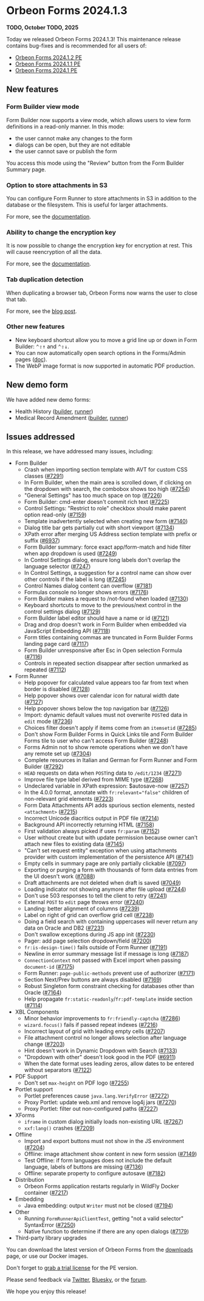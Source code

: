 # Orbeon Forms 2024.1.3

__TODO, October TODO, 2025__

Today we released Orbeon Forms 2024.1.3! This maintenance release contains bug-fixes and is recommended for all users of:

- [Orbeon Forms 2024.1.2 PE](orbeon-forms-2024.1.2.md)
- [Orbeon Forms 2024.1.1 PE](orbeon-forms-2024.1.1.md)
- [Orbeon Forms 2024.1 PE](orbeon-forms-2024.1.md)

## New features

### Form Builder view mode

Form Builder now supports a view mode, which allows users to view form definitions in a read-only manner. In this mode:

- the user cannot make any changes to the form
- dialogs can be open, but they are not editable
- the user cannot save or publish the form 

You access this mode using the "Review" button from the Form Builder Summary page. 

### Option to store attachments in S3

You can configure Form Runner to store attachments in S3 in addition to the database or the filesystem. This is useful for larger attachments.

For more, see the [documentation](/configuration/properties/persistence.md#storing-attachments-in-the-filesystem-or-on-s3).

### Ability to change the encryption key

It is now possible to change the encryption key for encryption at rest. This will cause reencryption of all the data.

For more, see the [documentation](/form-builder/field-level-encryption.md#changing-the-encryption-password).

### Tab duplication detection

When duplicating a browser tab, Orbeon Forms now warns the user to close that tab.

For more, see the [blog post](https://www.orbeon.com/2025/09/tab-duplication-detection).

[//]: # (### Paging of large sections)

[//]: # ()
[//]: # (You can now enable paging for large repeated sections. )
[//]: # (- Repeated grids/sections: support paging &#40;[#4137]&#40;https://github.com/orbeon/orbeon-forms/issues/4137&#41;&#41;)
[//]: # (- JavaScript API for repeated section paging &#40;[#7183]&#40;https://github.com/orbeon/orbeon-forms/issues/7183&#41;&#41;)
[//]: # (- Improve `wizard.focus&#40;&#41;` to handle pager &#40;[#7202]&#40;https://github.com/orbeon/orbeon-forms/issues/7202&#41;&#41;)

### Other new features

[//]: # (- For [#7058]&#40;https://github.com/orbeon/orbeon-forms/issues/7058&#41;: Form Builder UI)

- New keyboard shortcut allow you to move a grid line up or down in Form Builder: <kbd>⌃⇧↑</kbd> and <kbd>⌃⇧↓</kbd>.
- You can now automatically open search options in the Forms/Admin pages ([doc](/form-runner/feature/published-forms-page.md#search-options-opened-on-load)).
- The WebP image format is now supported in automatic PDF production.

## New demo form

We have added new demo forms:
 
- Health History ([builder](https://demo.orbeon.com/demo/fr/orbeon/builder/edit/12553579e52f1008617b8d7a000e659db2b15133), [runner](https://demo.orbeon.com/demo/fr/orbeon/health-history/edit/13e1a4f2a555d31326d2b3bb041b11f4d8f95539))
- Medical Record Amendment ([builder](https://demo.orbeon.com/demo/fr/orbeon/builder/edit/7f9b4de690effbf69a5d3c5207b9c880eaa23524), [runner](https://demo.orbeon.com/demo/fr/orbeon/medical-record-amendment/edit/8c7a175dd8ada3e5292b4e993b230fcca1eee12b))

## Issues addressed

In this release, we have addressed many issues, including:

- Form Builder
    - Crash when importing section template with AVT for custom CSS classes ([#7291](https://github.com/orbeon/orbeon-forms/issues/7291))
    - In Form Builder, when the main area is scrolled down, if clicking on the dropdown with search, the combobox shows too high ([#7254](https://github.com/orbeon/orbeon-forms/issues/7254))
    - "General Settings" has too much space on top ([#7226](https://github.com/orbeon/orbeon-forms/issues/7226))
    - Form Builder: cmd-enter doesn't commit rich text ([#7225](https://github.com/orbeon/orbeon-forms/issues/7225))
    - Control Settings: "Restrict to role" checkbox should make parent option read-only ([#7159](https://github.com/orbeon/orbeon-forms/issues/7159))
    - Template inadvertently selected when creating new form ([#7140](https://github.com/orbeon/orbeon-forms/issues/7140))
    - Dialog title bar gets partially cut with short viewport ([#7134](https://github.com/orbeon/orbeon-forms/issues/7134))
    - XPath error after merging US Address section template with prefix or suffix ([#6937](https://github.com/orbeon/orbeon-forms/issues/6937))
    - Form Builder summary: force exact app/form-match and hide filter when app dropdown is used ([#7249](https://github.com/orbeon/orbeon-forms/issues/7249))
    - In Control Settings dialog, ensure long labels don't overlap the language selector ([#7247](https://github.com/orbeon/orbeon-forms/issues/7247))
    - In Control Settings, a suggestion for a control name can show over other controls if the label is long ([#7245](https://github.com/orbeon/orbeon-forms/issues/7245))
    - Control Names dialog content can overflow ([#7181](https://github.com/orbeon/orbeon-forms/issues/7181))
    - Formulas console no longer shows errors ([#7176](https://github.com/orbeon/orbeon-forms/issues/7176))
    - Form Builder makes a request to /not-found when loaded ([#7130](https://github.com/orbeon/orbeon-forms/issues/7130))
    - Keyboard shortcuts to move to the previous/next control in the control settings dialog ([#7129](https://github.com/orbeon/orbeon-forms/issues/7129))
    - Form Builder label editor should have a name or id ([#7121](https://github.com/orbeon/orbeon-forms/issues/7121))
    - Drag and drop doesn't work in Form Builder when embedded via JavaScript Embedding API ([#7118](https://github.com/orbeon/orbeon-forms/issues/7118))
    - Form titles containing commas are truncated in Form Builder Forms landing page card ([#7117](https://github.com/orbeon/orbeon-forms/issues/7117))
    - Form Builder unresponsive after Esc in Open selection Formula ([#7116](https://github.com/orbeon/orbeon-forms/issues/7116))
    - Controls in repeated section disappear after section unmarked as repeated ([#7112](https://github.com/orbeon/orbeon-forms/issues/7112))
- Form Runner
    - Help popover for calculated value appears too far from text when border is disabled ([#7128](https://github.com/orbeon/orbeon-forms/issues/7128))
    - Help popover shows over calendar icon for natural width date ([#7127](https://github.com/orbeon/orbeon-forms/issues/7127))
    - Help popover shows below the top navigation bar ([#7126](https://github.com/orbeon/orbeon-forms/issues/7126))
    - Import: dynamic default values must not overwrite `POST`ed data in `edit` mode ([#7236](https://github.com/orbeon/orbeon-forms/issues/7236))
    - Choices filter doesn't apply if items come from an `itemsetid` ([#7285](https://github.com/orbeon/orbeon-forms/issues/7285))
    - Don't show Form Builder Forms in Quick Links tile and Form Builder Forms tile to user who can't access Form Builder ([#7248](https://github.com/orbeon/orbeon-forms/issues/7248))
    - Forms Admin not to show remote operations when we don't have any remote set up ([#7304](https://github.com/orbeon/orbeon-forms/issues/7304))
    - Complete resources in Italian and German for Form Runner and Form Builder ([#7292](https://github.com/orbeon/orbeon-forms/issues/7292))
    - `HEAD` requests on data when `POST`ing data to `/edit/1234` ([#7271](https://github.com/orbeon/orbeon-forms/issues/7271))
    - Improve file type label derived from MIME type ([#7268](https://github.com/orbeon/orbeon-forms/issues/7268))
    - Undeclared variable in XPath expression: $autosave-now ([#7257](https://github.com/orbeon/orbeon-forms/issues/7257))
    - In the 4.0.0 format, annotate with `fr:relevant="false"` children of non-relevant grid elements ([#7223](https://github.com/orbeon/orbeon-forms/issues/7223))
    - Form Data Attachments API adds spurious section elements, nested `<attachment>` ([#7215](https://github.com/orbeon/orbeon-forms/issues/7215))
    - Incorrect Unicode diacritics output in PDF file ([#7214](https://github.com/orbeon/orbeon-forms/issues/7214))
    - Background API incorrectly returning HTML ([#7158](https://github.com/orbeon/orbeon-forms/issues/7158))
    - First validation always picked if uses `fr:param` ([#7152](https://github.com/orbeon/orbeon-forms/issues/7152))
    - User without create but with update permission because owner can't attach new files to existing data ([#7145](https://github.com/orbeon/orbeon-forms/issues/7145))
    - "Can't set request entity" exception when using attachments provider with custom implementation of the persistence API ([#7141](https://github.com/orbeon/orbeon-forms/issues/7141))
    - Empty cells in summary page are only partially clickable ([#7097](https://github.com/orbeon/orbeon-forms/issues/7097))
    - Exporting or purging a form with thousands of form data entries from the UI doesn't work ([#7088](https://github.com/orbeon/orbeon-forms/issues/7088))
    - Draft attachments are not deleted when draft is saved ([#7049](https://github.com/orbeon/orbeon-forms/issues/7049))
    - Loading indicator not showing anymore after file upload ([#7244](https://github.com/orbeon/orbeon-forms/issues/7244))
    - Don't use 503 responses to tell the client to retry ([#7241](https://github.com/orbeon/orbeon-forms/issues/7241))
    - External `POST` to `edit` page throws error ([#7240](https://github.com/orbeon/orbeon-forms/issues/7240))
    - Landing: better alignment of columns ([#7239](https://github.com/orbeon/orbeon-forms/issues/7239))
    - Label on right of grid can overflow grid cell ([#7238](https://github.com/orbeon/orbeon-forms/issues/7238))
    - Doing a field search with containing uppercases will never return any data on Oracle and DB2 ([#7231](https://github.com/orbeon/orbeon-forms/issues/7231))
    - Don't swallow exceptions during JS app init ([#7230](https://github.com/orbeon/orbeon-forms/issues/7230))
    - Pager: add page selection dropdown/field ([#7200](https://github.com/orbeon/orbeon-forms/issues/7200))
    - `fr:is-design-time()` fails outside of Form Runner ([#7191](https://github.com/orbeon/orbeon-forms/issues/7191))
    - Newline in error summary message list if message is long ([#7187](https://github.com/orbeon/orbeon-forms/issues/7187))
    - `ConnectionContext` not passed with Excel import when passing `document-id` ([#7175](https://github.com/orbeon/orbeon-forms/issues/7175))
    - Form Runner: `page-public-methods` prevent use of authorizer ([#7171](https://github.com/orbeon/orbeon-forms/issues/7171))
    - Section Next/Prev buttons are always disabled ([#7169](https://github.com/orbeon/orbeon-forms/issues/7169))
    - Robust Singleton form constraint checking for databases other than Oracle ([#7164](https://github.com/orbeon/orbeon-forms/issues/7164))
    - Help propagate `fr:static-readonly`/`fr:pdf-template` inside section ([#7114](https://github.com/orbeon/orbeon-forms/issues/7114))
- XBL Components
    - Minor behavior improvements to `fr:friendly-captcha` ([#7286](https://github.com/orbeon/orbeon-forms/issues/7286))
    - `wizard.focus()` fails if passed repeat indexes ([#7216](https://github.com/orbeon/orbeon-forms/issues/7216))
    - Incorrect layout of grid with leading empty cells ([#7207](https://github.com/orbeon/orbeon-forms/issues/7207))
    - File attachment control no longer allows selection after language change ([#7203](https://github.com/orbeon/orbeon-forms/issues/7203))
    - Hint doesn't work in Dynamic Dropdown with Search ([#7133](https://github.com/orbeon/orbeon-forms/issues/7133))
    - "Dropdown with other" doesn't look good in the PDF ([#6911](https://github.com/orbeon/orbeon-forms/issues/6911))
    - When the date format uses leading zeros, allow dates to be entered without separators ([#7122](https://github.com/orbeon/orbeon-forms/issues/7122))
- PDF Support
    - Don't set `max-height` on PDF logo ([#7255](https://github.com/orbeon/orbeon-forms/issues/7255))
- Portlet support
    - Portlet preferences cause `java.lang.VerifyError` ([#7272](https://github.com/orbeon/orbeon-forms/issues/7272))
    - Proxy Portlet: update web.xml and remove log4j jars ([#7270](https://github.com/orbeon/orbeon-forms/issues/7270))
    - Proxy Portlet: filter out non-configured paths ([#7227](https://github.com/orbeon/orbeon-forms/issues/7227))
- XForms
    - `iframe` in custom dialog initially loads non-existing URL ([#7267](https://github.com/orbeon/orbeon-forms/issues/7267))
    - `xxf:lang()` crashes ([#7209](https://github.com/orbeon/orbeon-forms/issues/7209))
- Offline
    - Import and export buttons must not show in the JS environment ([#7204](https://github.com/orbeon/orbeon-forms/issues/7204))
    - Offline: image attachment show content in new form session ([#7149](https://github.com/orbeon/orbeon-forms/issues/7149))
    - Test Offline: if form languages does not include the default language, labels of buttons are missing ([#7136](https://github.com/orbeon/orbeon-forms/issues/7136))
    - Offline: separate property to configure autosave ([#7182](https://github.com/orbeon/orbeon-forms/issues/7182))
- Distribution
    - Orbeon Forms application restarts regularly in WildFly Docker container ([#7217](https://github.com/orbeon/orbeon-forms/issues/7217))
- Embedding
    - Java embedding: output `Writer` must not be closed ([#7194](https://github.com/orbeon/orbeon-forms/issues/7194))
- Other
    - Running `FormRunnerApiClientTest`, getting "not a valid selector" SyntaxError ([#7250](https://github.com/orbeon/orbeon-forms/issues/7250))
    - Native function to determine if there are any open dialogs ([#7179](https://github.com/orbeon/orbeon-forms/issues/7179))
- Third-party library upgrades

You can download the latest version of Orbeon Forms from the [downloads](https://www.orbeon.com/download) page, or use our Docker images.

Don't forget to [grab a trial license](https://prod.orbeon.com/prod/fr/orbeon/register/new) for the PE version.

Please send feedback via [Twitter](https://twitter.com/orbeon), [Bluesky](https://bsky.app/profile/orbeon.bsky.social), or the [forum](https://groups.google.com/g/orbeon).

We hope you enjoy this release!
